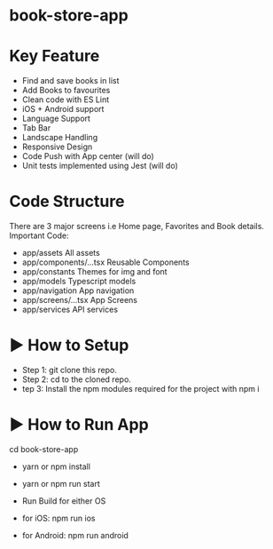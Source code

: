 # book-store-app

# Key Feature
- Find and save books in list
- Add Books to favourites
- Clean code with ES Lint
- iOS + Android support
- Language Support
- Tab Bar
- Landscape Handling
- Responsive Design
- Code Push with App center (will do)
- Unit tests implemented using Jest (will do)

# Code Structure
There are 3 major screens i.e Home page, Favorites and Book details.
Important Code:
- app/assets All assets
- app/components/...tsx Reusable Components
- app/constants Themes for img and font
- app/models Typescript models
- app/navigation App navigation
- app/screens/...tsx App Screens
- app/services API services

# ▶ How to Setup
- Step 1: git clone this repo.
- Step 2: cd to the cloned repo.
- tep 3: Install the npm modules required for the project with npm i

# ▶ How to Run App
cd book-store-app
- yarn or npm install
- yarn or npm run start

- Run Build for either OS
- for iOS: npm run ios
- for Android: npm run android

